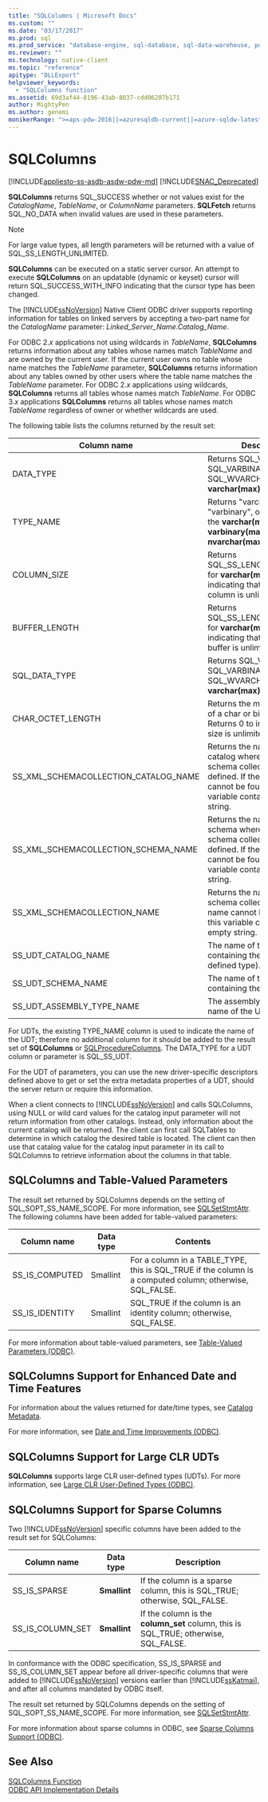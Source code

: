 ```yaml
---
title: "SQLColumns | Microsoft Docs"
ms.custom: ""
ms.date: "03/17/2017"
ms.prod: sql
ms.prod_service: "database-engine, sql-database, sql-data-warehouse, pdw"
ms.reviewer: ""
ms.technology: native-client
ms.topic: "reference"
apitype: "DLLExport"
helpviewer_keywords: 
  - "SQLColumns function"
ms.assetid: 69d3af44-8196-43ab-8037-cdd06207b171
author: MightyPen
ms.author: genemi
monikerRange: ">=aps-pdw-2016||=azuresqldb-current||=azure-sqldw-latest||>=sql-server-2016||=sqlallproducts-allversions||>=sql-server-linux-2017||=azuresqldb-mi-current"
---
```

# SQLColumns
[!INCLUDE[appliesto-ss-asdb-asdw-pdw-md](../../includes/appliesto-ss-asdb-asdw-pdw-md.md)]
[!INCLUDE[SNAC_Deprecated](../../includes/snac-deprecated.md)]

  **SQLColumns** returns SQL_SUCCESS whether or not values exist for the *CatalogName*, *TableName*, or *ColumnName* parameters. **SQLFetch** returns SQL_NO_DATA when invalid values are used in these parameters.  
  
> [!NOTE]  
>  For large value types, all length parameters will be returned with a value of SQL_SS_LENGTH_UNLIMITED.  
  
 **SQLColumns** can be executed on a static server cursor. An attempt to execute **SQLColumns** on an updatable (dynamic or keyset) cursor will return SQL_SUCCESS_WITH_INFO indicating that the cursor type has been changed.  
  
 The [!INCLUDE[ssNoVersion](../../includes/ssnoversion-md.md)] Native Client ODBC driver supports reporting information for tables on linked servers by accepting a two-part name for the *CatalogName* parameter: *Linked_Server_Name.Catalog_Name*.  
  
 For ODBC 2.*x* applications not using wildcards in *TableName*, **SQLColumns** returns information about any tables whose names match *TableName* and are owned by the current user. If the current user owns no table whose name matches the *TableName* parameter, **SQLColumns** returns information about any tables owned by other users where the table name matches the *TableName* parameter. For ODBC 2.*x* applications using wildcards, **SQLColumns** returns all tables whose names match *TableName*. For ODBC 3.*x* applications **SQLColumns** returns all tables whose names match *TableName* regardless of owner or whether wildcards are used.  
  
 The following table lists the columns returned by the result set:  
  
|Column name|Description|  
|-----------------|-----------------|  
|DATA_TYPE|Returns SQL_VARCHAR, SQL_VARBINARY, or SQL_WVARCHAR for the **varchar(max)** data types.|  
|TYPE_NAME|Returns "varchar", "varbinary", or "nvarchar" for the **varchar(max)**, **varbinary(max)**, and **nvarchar(max)** data types.|  
|COLUMN_SIZE|Returns SQL_SS_LENGTH_UNLIMITED for **varchar(max)** data types indicating that the size of the column is unlimited.|  
|BUFFER_LENGTH|Returns SQL_SS_LENGTH_UNLIMITED for **varchar(max)** data types indicating that the size of the buffer is unlimited.|  
|SQL_DATA_TYPE|Returns SQL_VARCHAR, SQL_VARBINARY, or SQL_WVARCHAR for the **varchar(max)** data types.|  
|CHAR_OCTET_LENGTH|Returns the maximum length of a char or binary column. Returns 0 to indicate that the size is unlimited.|  
|SS_XML_SCHEMACOLLECTION_CATALOG_NAME|Returns the name of the catalog where an XML schema collection name is defined. If the catalog name cannot be found, then this variable contains an empty string.|  
|SS_XML_SCHEMACOLLECTION_SCHEMA_NAME|Returns the name of the schema where an XML schema collection name is defined. If the schema name cannot be found, then this variable contains an empty string.|  
|SS_XML_SCHEMACOLLECTION_NAME|Returns the name of an XML schema collection. If the name cannot be found, then this variable contains an empty string.|  
|SS_UDT_CATALOG_NAME|The name of the catalog containing the UDT (user-defined type).|  
|SS_UDT_SCHEMA_NAME|The name of the schema containing the UDT.|  
|SS_UDT_ASSEMBLY_TYPE_NAME|The assembly-qualified name of the UDT.|  
  
 For UDTs, the existing TYPE_NAME column is used to indicate the name of the UDT; therefore no additional column for it should be added to the result set of **SQLColumns** or [SQLProcedureColumns](../../relational-databases/native-client-odbc-api/sqlprocedurecolumns.md). The DATA_TYPE for a UDT column or parameter is SQL_SS_UDT.  
  
 For the UDT of parameters, you can use the new driver-specific descriptors defined above to get or set the extra metadata properties of a UDT, should the server return or require this information.  
  
 When a client connects to [!INCLUDE[ssNoVersion](../../includes/ssnoversion-md.md)] and calls SQLColumns, using NULL or wild card values for the catalog input parameter will not return information from other catalogs. Instead, only information about the current catalog will be returned. The client can first call SQLTables to determine in which catalog the desired table is located. The client can then use that catalog value for the catalog input parameter in its call to SQLColumns to retrieve information about the columns in that table.  
  
## SQLColumns and Table-Valued Parameters  
 The result set returned by SQLColumns depends on the setting of SQL_SOPT_SS_NAME_SCOPE. For more information, see [SQLSetStmtAttr](../../relational-databases/native-client-odbc-api/sqlsetstmtattr.md). The following columns have been added for table-valued parameters:  
  
|Column name|Data type|Contents|  
|-----------------|---------------|--------------|  
|SS_IS_COMPUTED|Smallint|For a column in a TABLE_TYPE, this is SQL_TRUE if the column is a computed column; otherwise, SQL_FALSE.|  
|SS_IS_IDENTITY|Smallint|SQL_TRUE if the column is an identity column; otherwise, SQL_FALSE.|  
  
 For more information about table-valued parameters, see [Table-Valued Parameters &#40;ODBC&#41;](../../relational-databases/native-client-odbc-table-valued-parameters/table-valued-parameters-odbc.md).  
  
## SQLColumns Support for Enhanced Date and Time Features  
 For information about the values returned for date/time types, see [Catalog Metadata](../../relational-databases/native-client-odbc-date-time/metadata-catalog.md).  
  
 For more information, see [Date and Time Improvements &#40;ODBC&#41;](../../relational-databases/native-client-odbc-date-time/date-and-time-improvements-odbc.md).  
  
## SQLColumns Support for Large CLR UDTs  
 **SQLColumns** supports large CLR user-defined types (UDTs). For more information, see [Large CLR User-Defined Types &#40;ODBC&#41;](../../relational-databases/native-client/odbc/large-clr-user-defined-types-odbc.md).  
  
## SQLColumns Support for Sparse Columns  
 Two [!INCLUDE[ssNoVersion](../../includes/ssnoversion-md.md)] specific columns have been added to the result set for SQLColumns:  
  
|Column name|Data type|Description|  
|-----------------|---------------|-----------------|  
|SS_IS_SPARSE|**Smallint**|If the column is a sparse column, this is SQL_TRUE; otherwise, SQL_FALSE.|  
|SS_IS_COLUMN_SET|**Smallint**|If the column is the **column_set** column, this is SQL_TRUE; otherwise, SQL_FALSE.|  
  
 In conformance with the ODBC specification, SS_IS_SPARSE and SS_IS_COLUMN_SET appear before all driver-specific columns that were added to [!INCLUDE[ssNoVersion](../../includes/ssnoversion-md.md)] versions earlier than [!INCLUDE[ssKatmai](../../includes/sskatmai-md.md)], and after all columns mandated by ODBC itself.  
  
 The result set returned by SQLColumns depends on the setting of SQL_SOPT_SS_NAME_SCOPE. For more information, see [SQLSetStmtAttr](../../relational-databases/native-client-odbc-api/sqlsetstmtattr.md).  
  
 For more information about sparse columns in ODBC, see [Sparse Columns Support &#40;ODBC&#41;](../../relational-databases/native-client/odbc/sparse-columns-support-odbc.md).  
  
## See Also  
 [SQLColumns Function](https://go.microsoft.com/fwlink/?LinkId=59336)   
 [ODBC API Implementation Details](../../relational-databases/native-client-odbc-api/odbc-api-implementation-details.md)  
  
  
